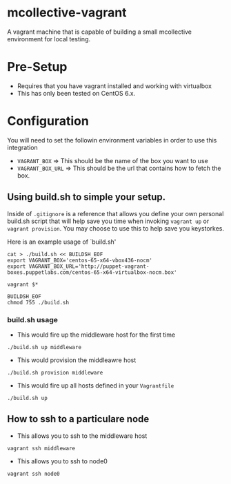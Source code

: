 # mcollective-vagrant
A vagrant machine that is capable of building a small mcollective environment for local testing.

# Pre-Setup
* Requires that you have vagrant installed and working with virtualbox
* This has only been tested on CentOS 6.x.

# Configuration
You will need to set the followin environment variables in order to use
this integration

* `VAGRANT_BOX`     => This should be the name of the box you want to use
* `VAGRANT_BOX_URL` => This should be the url that contains how to fetch
  the box.

## Using build.sh to simple your setup.
Inside of `.gitignore` is a reference that allows you define your own
personal build.sh script that will help save you time when invoking
`vagrant up` or `vagrant provision`.  You may choose to use this to
help save you keystorkes.

Here is an example usage of `build.sh'

```
cat > ./build.sh << BUILDSH_EOF
export VAGRANT_BOX='centos-65-x64-vbox436-nocm'
export VAGRANT_BOX_URL='http://puppet-vagrant-boxes.puppetlabs.com/centos-65-x64-virtualbox-nocm.box'

vagrant $*

BUILDSH_EOF
chmod 755 ./build.sh
```

### build.sh usage

* This would fire up the middleware host for the first time
```
./build.sh up middleware
```

* This would provision the middleawre host
```
./build.sh provision middleware
```

* This would fire up all hosts defined in your `Vagrantfile`
```
./build.sh up
```

## How to ssh to a particulare node
* This allows you to ssh to the middleware host
```
vagrant ssh middleware
```

* This allows you to ssh to node0
```
vagrant ssh node0
```
